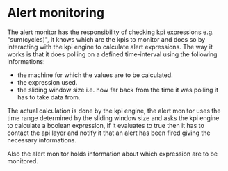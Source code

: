 # Alert monitoring

The alert monitor has the responsibility of checking kpi expressions e.g. "sum(cycles)", it knows which are the kpis to monitor and does so by interacting with the kpi engine to calculate alert expressions. The way it works is that it does polling on a defined time-interval using the following informations:
- the machine for which the values are to be calculated.
- the expression used.
- the sliding window size i.e. how far back from the time it was polling it has to take data from.

The actual calculation is done by the kpi engine, the alert monitor uses the time range determined by the sliding window size and asks the kpi engine to calculate a boolean expression, if it evaluates to true then it has to contact the api layer and notify it that an alert has been fired giving the necessary informations.  

Also the alert monitor holds information about which expression are to be monitored.